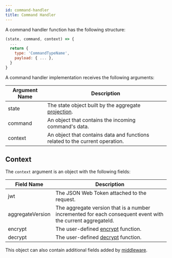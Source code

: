 ```yaml
---
id: command-handler
title: Command Handler
---
```


A command handler function has the following structure:

```js
(state, command, context) => {
  ...
  return {
    type: 'CommandTypeName',
    payload: { ... },
  }
}
```

A command handler implementation receives the following arguments:

| Argument Name | Description                                                                                              |
| ------------- | -------------------------------------------------------------------------------------------------------- |
| state         | The state object built by the aggregate [projection](../../write-side.md#aggregate-projection-function). |
| command       | An object that contains the incoming command's data.                                                     |
| context       | An object that contains data and functions related to the current operation.                             |

## Context

The `context` argument is an object with the following fields:

| Field Name       | Description                                                                                                |
| ---------------- | ---------------------------------------------------------------------------------------------------------- |
| jwt              | The JSON Web Token attached to the request.                                                                |
| aggregateVersion | The aggregate version that is a number incremented for each consequent event with the current aggregateId. |
| encrypt          | The user-defined [encrypt](../../encryption.md) function.                                                  |
| decrypt          | The user-defined [decrypt](../../encryption.md) function.                                                  |

This object can also contain additional fields added by [middleware](../../middleware.md).
